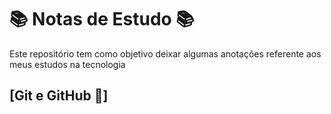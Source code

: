 # :books: Notas de Estudo :books:

Este repositório tem como objetivo deixar algumas anotações referente aos meus estudos na tecnologia

## [Git e GitHub :gem:]
